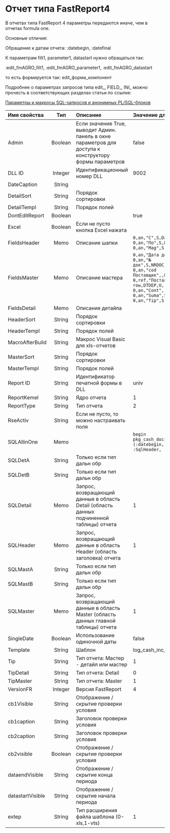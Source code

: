 # Отчет типа FastReport4

В отчетах типа FastReport 4 параметры передаются иначе, чем в отчетах formula one.

Основные отличия:

Обращение к датам отчета:   :datebegin, :datefinal

К параметрам filt1, parameter1, datastart нужно обращаться так:

:edit\_fmAGRO\_filt1, :edit\_fmAGRO\_parameter1, :edit\_fmAGRO\_datastart

то есть формируется так:  edit\_форма\_компонент

Подробнее о параметрах запросов типа edit\_, FIELD\_, INI\_ можно прочесть в соответствующих разделах статьи по ссылке:

[Параметры и макросы SQL-запросов и анонимных PL/SQL-блоков](https://bsoft.gitbook.io/wiki/razrabotka/obekty-oracle/parametry-i-makrosy-sql-zaprosov)

| **Имя свойства** | **Тип** | **Описание** | **Значение для примера** |
| :------------- |:-------------:| :-----| :-----|
| Admin | Boolean | Если значение True, выводит Админ. панель в окне параметров для доступа к конструктору формы параметров | false |
| DLL ID | Integer | Идентификационный номер DLL | 9002 |
| DateCaption | String |   |   |
| DetailSort | String | Порядок сортировки |   |
| DetailTempl | String | Порядок полей |   |
| DontEditReport | Boolean |   | true |
| Excel | Boolean | Если не пусто кнопка Excel нажата |   |
| FieldsHeader | Memo | Описание шапки | `0,an,"С",S,DataStart 0,an,"По",S,DataEnd 0,an,"Mag",S,Filt1` |
| FieldsMaster | Memo | Описание мастера | `0,an,"Дата док",S,DATA,row,"" 0,an,"№ док",S,NRDOC_MAN,row,"" 0,an,"cod Поставщик",,DTDEP,,"" 0,ref,"Поставщик",S,DENUMIREA, row,DTDEP,U,"DENUMIREA" 0,an,"Cont",,DT,,"" 0,an,"Suma",S,SUMA,data,"" 0,an,"Tip",S,TIP,column,""` |
| FieldsDetail | Memo | Описание детайла |   |
| HeaderSort | String | Порядок сортировки |   |
| HeaderTempl | String | Порядок полей |   |
| MacroAfterBuild | String | Макрос Visual Basic для xls-отчетов |   |
| MasterSort | String | Порядок сортировки |   |
| MasterTempl | String | Порядок полей |   |
| Report ID | String | Идентификатор печатной формы в DLL | univ |
| ReportKemel | String | Ядро отчета | 1 |
| ReportType | String | Тип отчета | 2 |
| RseActiv | String | Если не пусто, то можно настраивать поля |   |
| SQLAllinOne | Memo |   | `begin pkg_cash_docs.log_cash_doc_ot                              (:datebegin, :datefinal, 1150,                                       :SqlHeader, :SqlMaster); end;` |
| SQLDetA | String | Только если тип дальн обр |   |
| SQLDetB | String | Только если тип дальн обр |   |
| SQLDetail | Memo | Запрос, возвращающий данные в область Detail \(область данных подчиненной таблицы\) отчета | 1 |
| SQLHeader | Memo | Запрос, возвращающий данные в область Header \(область заголовка\) отчета | 1 |
| SQLMastA | String | Только если тип дальн обр |   |
| SQLMastB | String | Только если тип дальн обр |   |
| SQLMaster | Memo | Запрос, возвращающий данные в область Master \(область данных главной таблицы\) отчета | 1 |
| SingleDate | Boolean | Использование одиночной даты | false |
| Template | String | Шаблон | log\_cash\_inc\_ot.fr3 |
| Tip | String | Тип отчета: Мастер - детайл или мастер | 1 |
| TipDetail | String | Тип отчета: Detail | 0 |
| TipMaster | String | Тип отчета: Master | 1 |
| VersionFR | Integer | Версия FastReport | 4 |
| cb1Visible | String | Отображение /скрытие проверки условия |   |
| cb1caption | String | Заголовок проверки условия |   |
| cb2caption | String | Заголовок проверки условия |   |
| cb2visible | Boolean | Отображение / скрытие проверки условия |   |
| dataendVisible | String | Отображение / скрытие конца периода |   |
| datastartVisible | String | Отображение / скрытие начала периода |   |
| extep | String | Тип расширения файла шаблона \(0-xls,1-vts\) | 1 |

